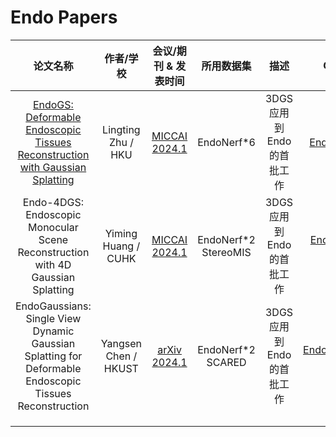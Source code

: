 # Endo Papers

|                           论文名称                           |      作者/学校       |               会议/期刊 & 发表时间                |      所用数据集      |           描述           |                            Github                            |
| :----------------------------------------------------------: | :------------------: | :-----------------------------------------------: | :------------------: | :----------------------: | :----------------------------------------------------------: |
| [EndoGS: Deformable Endoscopic Tissues Reconstruction with Gaussian Splatting](./Endo/EndoGS.md) |  Lingting Zhu / HKU  | [MICCAI 2024.1](https://arxiv.org/abs/2401.11535) |      EndoNerf*6      | 3DGS应用到Endo的首批工作 |      [EndoGS 106](https://github.com/HKU-MedAI/EndoGS)       |
| Endo-4DGS: Endoscopic Monocular Scene Reconstruction with 4D Gaussian Splatting | Yiming Huang / CUHK  | [MICCAI 2024.1](https://arxiv.org/abs/2401.16416) | EndoNerf*2 StereoMIS | 3DGS应用到Endo的首批工作 |   [Endo-4DGS 38](https://github.com/lastbasket/Endo-4DGS)    |
| EndoGaussians: Single View Dynamic Gaussian Splatting for Deformable Endoscopic Tissues Reconstruction | Yangsen Chen / HKUST | [arXiv 2024.1](https://arxiv.org/abs/2401.13352)  | EndoNerf*2   SCARED  | 3DGS应用到Endo的首批工作 | [EndoGaussians 106](https://github.com/CUHK-AIM-Group/EndoGaussian) |
|                                                              |                      |                                                   |                      |                          |                                                              |
|                                                              |                      |                                                   |                      |                          |                                                              |
|                                                              |                      |                                                   |                      |                          |                                                              |

